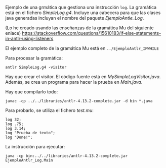 Ejemplo de una grmática que gestiona una instrucción `log`. La gramática está en el fichero *SimpleLog.g4*. Incluye una cabecera para que las clases java generadas incluyan el nombre del paquete *EjemploAntle_Log*.

(Lo he creado usando las enseñanzas de la gramática Mu del siguiente enlace)
https://stackoverflow.com/questions/15610183/if-else-statements-in-antlr-using-listeners

El ejemplo completo de la gramática Mu está en `../EjemploAntlr_IFWHILE`


Para procesar la gramática:
```
antlr SimpleLog.g4 -visitor
```

Hay que crear el visitor. El código fuente está en *MySimpleLogVisitor.java*. Además, se crea un programa para hacer la prueba en *Main.java*.

Hay que compilarlo todo:
```shell
javac -cp ../../libraries/antlr-4.13.2-complete.jar -d bin *.java
```
Para probarlo, se utiliza el fichero *test.mu*:
```shell
log 32;
log .75;
log 3.14;
log "Prueba de texto";
log "Done!";
```
La instrucción para ejecutar:
```shell
java -cp bin:../../libraries/antlr-4.13.2-complete.jar EjemploAntlr_Log.Main
```



